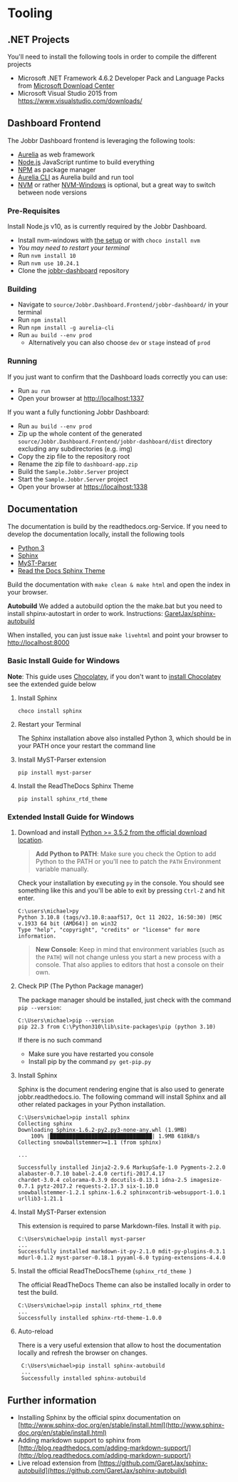 # Tooling

## .NET Projects

You'll need to install the following tools in order to compile the different projects

- Microsoft .NET Framework 4.6.2 Developer Pack and Language Packs from [Microsoft Download Center](https://www.microsoft.com/en-us/download/confirmation.aspx?id=53321)
- Microsoft Visual Studio 2015 from https://www.visualstudio.com/downloads/


## Dashboard Frontend

The Jobbr Dashboard frontend is leveraging the following tools:

- [Aurelia](https://aurelia.io/) as web framework
- [Node.js](https://nodejs.org/) JavaScript runtime to build everything
- [NPM](https://www.npmjs.com/) as package manager
- [Aurelia CLI](https://aurelia.io/docs/cli/basics/) as Aurelia build and run tool
- [NVM](https://github.com/nvm-sh/nvm) or rather [NVM-Windows](https://github.com/coreybutler/nvm-windows) is optional, but a great way to switch between node versions

### Pre-Requisites

Install Node.js v10, as is currently required by the Jobbr Dashboard.

- Install nvm-windows with [the setup](https://github.com/coreybutler/nvm/releases) or with `choco install nvm`
- *You may need to restart your terminal*
- Run `nvm install 10`
- Run `nvm use 10.24.1`
- Clone the [jobbr-dashboard](https://github.com/jobbrIO/jobbr-dashboard) repository

### Building

- Navigate to `source/Jobbr.Dashboard.Frontend/jobbr-dashboard/` in your terminal
- Run `npm install`
- Run `npm install -g aurelia-cli`
- Run `au build --env prod`
  - Alternatively you can also choose `dev` or `stage` instead of `prod`

### Running

If you just want to confirm that the Dashboard loads correctly you can use:

- Run `au run`
- Open your browser at [http://localhost:1337](http://localhost:1337)

If you want a fully functioning Jobbr Dashboard:

- Run `au build --env prod`
- Zip up the whole content of the generated `source/Jobbr.Dashboard.Frontend/jobbr-dashboard/dist` directory excluding any subdirectories (e.g. img)
- Copy the zip file to the repository root
- Rename the zip file to `dashboard-app.zip`
- Build the `Sample.Jobbr.Server` project
- Start the `Sample.Jobbr.Server` project
- Open your browser at [https://localhost:1338](https://localhost:1338)


## Documentation

The documentation is build by the readthedocs.org-Service. If you need to develop the documentation locally, install the following tools

- [Python 3](https://docs.python-guide.org/starting/install3/win/)
- [Sphinx](https://www.sphinx-doc.org/en/master/usage/installation.html)
- [MyST-Parser](https://github.com/executablebooks/MyST-Parser)
- [Read the Docs Sphinx Theme](https://github.com/readthedocs/sphinx_rtd_theme)

Build the documentation with `make clean & make html` and open the index in your browser.

**Autobuild**
We added a autobuild option the the make.bat but you need to install shpinx-autostart in order to work. Instructions: [GaretJax/sphinx-autobuild](https://github.com/GaretJax/sphinx-autobuild)

When installed, you can just issue `make livehtml` and point your browser to [http://localhost:8000](http://localhost:8000)

### Basic Install Guide for Windows

**Note**: This guide uses [Chocolatey](https://chocolatey.org/), if you don't want to [install Chocolatey](https://chocolatey.org/install) see the extended guide below

1. Install Sphinx

    ```
    choco install sphinx
    ```

2. Restart your Terminal

    The Sphinx installation above also installed Python 3, which should be in your PATH once your restart the command line

3. Install MyST-Parser extension

    ```
    pip install myst-parser
    ```

4. Install the ReadTheDocs Sphinx Theme

    ```
    pip install sphinx_rtd_theme
    ```

### Extended Install Guide for Windows

1. Download and install [Python >= 3.5.2 from the official download location](https://www.python.org/downloads/). 

    > **Add Python to PATH**: Make sure you check the Option to add Python to the PATH or you'll nee to patch the `PATH` Environment variable manually.

    Check your installation by executing `py` in the console. You should see something like this and you'll be able to exit by pressing `Ctrl-Z` and hit enter. 

    ```
    C:\users\michael>py
    Python 3.10.8 (tags/v3.10.8:aaaf517, Oct 11 2022, 16:50:30) [MSC v.1933 64 bit (AMD64)] on win32
    Type "help", "copyright", "credits" or "license" for more information.
    ```
    > **New Console**: Keep in mind that environment variables (such as the `PATH`) will not change unless you start a new process with a console. That also applies to editors that host a console on their own.

2. Check PIP (The Python Package manager)
    
    The package manager should be installed, just check with the command `pip --version`:

    ```
    C:\Users\michael>pip --version
    pip 22.3 from C:\Python310\lib\site-packages\pip (python 3.10)
    ```
    If there is no such command
    * Make sure you have restarted you console
    * Install pip by the command `py get-pip.py`

3. Install Sphinx

    Sphinx is the document rendering engine that is also used to generate jobbr.readthedocs.io. The following command will install Sphinx and all other related packages in your Python installation.

    ```
    C:\Users\michael>pip install sphinx
    Collecting sphinx
    Downloading Sphinx-1.6.2-py2.py3-none-any.whl (1.9MB)
        100% |████████████████████████████████| 1.9MB 618kB/s
    Collecting snowballstemmer>=1.1 (from sphinx)

    ...

    Successfully installed Jinja2-2.9.6 MarkupSafe-1.0 Pygments-2.2.0 alabaster-0.7.10 babel-2.4.0 certifi-2017.4.17 
    chardet-3.0.4 colorama-0.3.9 docutils-0.13.1 idna-2.5 imagesize-0.7.1 pytz-2017.2 requests-2.17.3 six-1.10.0 
    snowballstemmer-1.2.1 sphinx-1.6.2 sphinxcontrib-websupport-1.0.1 urllib3-1.21.1
    ```

4. Install MyST-Parser extension

    This extension is required to parse Markdown-files. Install it with `pip`.

    ```
    C:\Users\michael>pip install myst-parser
    ...
    Successfully installed markdown-it-py-2.1.0 mdit-py-plugins-0.3.1 mdurl-0.1.2 myst-parser-0.18.1 pyyaml-6.0 typing-extensions-4.4.0
    ```

5. Install the official ReadTheDocsTheme (`sphinx_rtd_theme `)

    The official ReadTheDocs Theme can also be installed locally in order to test the build.

    ```
    C:\Users\michael>pip install sphinx_rtd_theme
    ...
    Successfully installed sphinx-rtd-theme-1.0.0
    ```    
6. Auto-reload

   There is a very useful extension that allow to host the documentation locally and refresh the browser on changes. 

   ```
    C:\Users\michael>pip install sphinx-autobuild
    ...
    Successfully installed sphinx-autobuild
    ```    

## Further information

- Installing Sphinx by the official spinx documentation on [http://www.sphinx-doc.org/en/stable/install.html](http://www.sphinx-doc.org/en/stable/install.html)
- Adding markdown support to sphinx from [http://blog.readthedocs.com/adding-markdown-support/](http://blog.readthedocs.com/adding-markdown-support/)
- Live reload extension from [https://github.com/GaretJax/sphinx-autobuild](https://github.com/GaretJax/sphinx-autobuild)